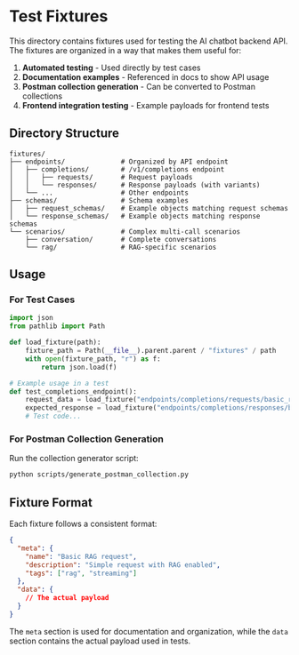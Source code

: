 # Test Fixtures

This directory contains fixtures used for testing the AI chatbot backend API. The fixtures are organized in a way that makes them useful for:

1. **Automated testing** - Used directly by test cases
2. **Documentation examples** - Referenced in docs to show API usage
3. **Postman collection generation** - Can be converted to Postman collections
4. **Frontend integration testing** - Example payloads for frontend tests

## Directory Structure

```
fixtures/
├── endpoints/              # Organized by API endpoint
│   ├── completions/        # /v1/completions endpoint
│   │   ├── requests/       # Request payloads
│   │   └── responses/      # Response payloads (with variants)
│   └── ...                 # Other endpoints
├── schemas/                # Schema examples
│   ├── request_schemas/    # Example objects matching request schemas
│   └── response_schemas/   # Example objects matching response schemas
└── scenarios/              # Complex multi-call scenarios
    ├── conversation/       # Complete conversations
    └── rag/                # RAG-specific scenarios
```

## Usage

### For Test Cases

```python
import json
from pathlib import Path

def load_fixture(path):
    fixture_path = Path(__file__).parent.parent / "fixtures" / path
    with open(fixture_path, "r") as f:
        return json.load(f)

# Example usage in a test
def test_completions_endpoint():
    request_data = load_fixture("endpoints/completions/requests/basic_rag.json")
    expected_response = load_fixture("endpoints/completions/responses/basic_rag.json")
    # Test code...
```

### For Postman Collection Generation

Run the collection generator script:

```bash
python scripts/generate_postman_collection.py
```

## Fixture Format

Each fixture follows a consistent format:

```json
{
  "meta": {
    "name": "Basic RAG request",
    "description": "Simple request with RAG enabled",
    "tags": ["rag", "streaming"]
  },
  "data": {
    // The actual payload
  }
}
```

The `meta` section is used for documentation and organization, while the `data` section contains the actual payload used in tests. 